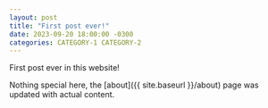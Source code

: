 ```yaml
---
layout: post
title: "First post ever!"
date: 2023-09-20 18:00:00 -0300
categories: CATEGORY-1 CATEGORY-2
---
```


First post ever in this website!

Nothing special here, the [about]({{ site.baseurl }}/about) page was updated with actual content.
